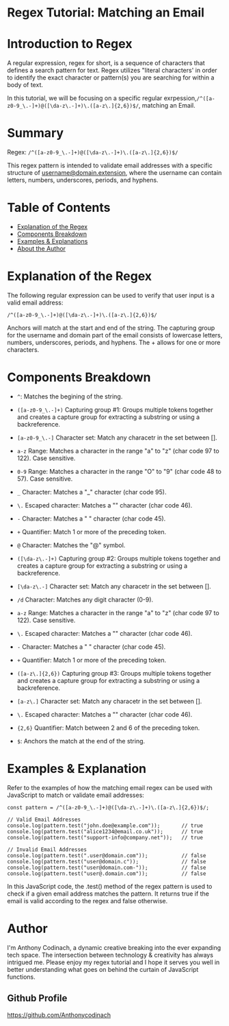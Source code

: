 # Regex Tutorial: Matching an Email

# Introduction to Regex

A regular expression, regex for short, is a sequence of characters that defines a search pattern for text. Regex utilizes "literal characters' in order to identify the exact character or pattern(s) you are searching for within a body of text.

In this tutorial, we will be focusing on a specific regular exrpession,`/^([a-z0-9_\.-]+)@([\da-z\.-]+)\.([a-z\.]{2,6})$/`, matching an Email.

# Summary

Regex: `/^([a-z0-9_\.-]+)@([\da-z\.-]+)\.([a-z\.]{2,6})$/`

This regex pattern is intended to validate email addresses with a specific structure of username@domain.extension, where the username can contain letters, numbers, underscores, periods, and hyphens.

# Table of Contents

- [Explanation of the Regex](#Explanation-of-the-Regex)
- [Components Breakdown](#Components-Breakdown)
- [Examples & Explanations](#Examples-&-Explanations)
- [About the Author](#author)

# Explanation of the Regex

The following regular expression can be used to verify that user input is a valid email address:

`/^([a-z0-9_\.-]+)@([\da-z\.-]+)\.([a-z\.]{2,6})$/`

Anchors will match at the start and end of the string. The capturing group for the username and domain part of the email consists of lowercase letters, numbers, underscores, periods, and hyphens. The + allows for one or more characters.

# Components Breakdown

* `^`: Matches the begining of the string.

* `([a-z0-9_\.-]+)` Capturing group #1: Groups multiple tokens together and creates a capture group for extracting a substring or using a backreference.

* `[a-z0-9_\.-]` Character set: Match any characetr in the set between [].

* `a-z` Range: Matches a character in the range "a" to "z" (char code 97 to 122). Case sensitive.

* `0-9` Range: Matches a character in the range "O" to "9" (char code 48 to 57). Case sensitive.

* `_` Character: Matches a "_" character (char code 95).

* `\.` Escaped character: Matches a "" character (char code 46).

* `-` Character: Matches a " " character (char code 45).

* `+` Quantifier: Match 1 or more of the preceding token.

* `@` Character: Matches the "@" symbol.

* `([\da-z\.-]+)` Capturing group #2: Groups multiple tokens together and creates a capture group for extracting a substring or using a backreference.

* `[\da-z\.-]` Character set: Match any characetr in the set between [].

* `/d` Character: Matches any digit character (0-9).

* `a-z` Range: Matches a character in the range "a" to "z" (char code 97 to 122). Case sensitive.

* `\.` Escaped character: Matches a "" character (char code 46).

* `-` Character: Matches a " " character (char code 45).

* `+` Quantifier: Match 1 or more of the preceding token.

* `([a-z\.]{2,6})` Capturing group #3: Groups multiple tokens together and creates a capture group for extracting a substring or using a backreference.

* `[a-z\.]` Character set: Match any characetr in the set between [].

* `\.` Escaped character: Matches a "" character (char code 46).

* `{2,6}` Quantifier: Match between 2 and 6 of the preceding token.

* `$`: Anchors the match at the end of the string.

# Examples & Explanation

Refer to the examples of how the matching email regex can be used with JavaScript to match or validate email addresses:

`const pattern = /^([a-z0-9_\.-]+)@([\da-z\.-]+)\.([a-z\.]{2,6})$/;`

`// Valid Email Addresses`
`console.log(pattern.test("john.doe@example.com"));       // true`
`console.log(pattern.test("alice1234@email.co.uk"));      // true`
`console.log(pattern.test("support-info@company.net"));   // true`

`// Invalid Email Addresses`
`console.log(pattern.test(".user@domain.com"));           // false`
`console.log(pattern.test("user@domain.c"));              // false`
`console.log(pattern.test("user@domain.com-"));           // false`
`console.log(pattern.test("user@.domain.com"));           // false`

In this JavaScript code, the .test() method of the regex pattern is used to check if a given email address matches the pattern. It returns true if the email is valid according to the regex and false otherwise. 

# Author

I'm Anthony Codinach, a dynamic creative breaking into the ever expanding tech space. The intersection between technology & creativity has always intrigued me. Please enjoy my regex tutorial and I hope it serves you well in better understanding what goes on behind the curtain of JavaScript functions.

## Github Profile
https://github.com/Anthonycodinach
